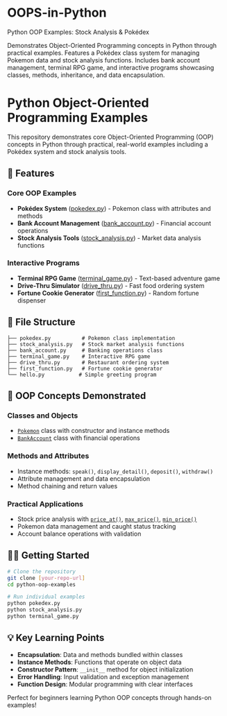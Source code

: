# OOPS-in-Python
Python OOP Examples: Stock Analysis & Pokédex

Demonstrates Object-Oriented Programming concepts in Python through practical examples. Features a Pokédex class system for managing Pokemon data and stock analysis functions. Includes bank account management, terminal RPG game, and interactive programs showcasing classes, methods, inheritance, and data encapsulation.

# Python Object-Oriented Programming Examples

This repository demonstrates core Object-Oriented Programming (OOP) concepts in Python through practical, real-world examples including a Pokédex system and stock analysis tools.

## 🚀 Features

### Core OOP Examples
- **Pokédex System** ([pokedex.py](pokedex.py)) - Pokemon class with attributes and methods
- **Bank Account Management** ([bank_account.py](bank_account.py)) - Financial account operations
- **Stock Analysis Tools** ([stock_analysis.py](stock_analysis.py)) - Market data analysis functions

### Interactive Programs
- **Terminal RPG Game** ([terminal_game.py](terminal_game.py)) - Text-based adventure game
- **Drive-Thru Simulator** ([drive_thru.py](drive_thru.py)) - Fast food ordering system
- **Fortune Cookie Generator** ([first_function.py](first_function.py)) - Random fortune dispenser

## 📁 File Structure

```
├── pokedex.py          # Pokemon class implementation
├── stock_analysis.py   # Stock market analysis functions
├── bank_account.py     # Banking operations class
├── terminal_game.py    # Interactive RPG game
├── drive_thru.py       # Restaurant ordering system
├── first_function.py   # Fortune cookie generator
└── hello.py           # Simple greeting program
```

## 🎯 OOP Concepts Demonstrated

### Classes and Objects
- [`Pokemon`](pokedex.py) class with constructor and instance methods
- [`BankAccount`](bank_account.py) class with financial operations

### Methods and Attributes
- Instance methods: `speak()`, `display_detail()`, `deposit()`, `withdraw()`
- Attribute management and data encapsulation
- Method chaining and return values

### Practical Applications
- Stock price analysis with [`price_at()`](stock_analysis.py), [`max_price()`](stock_analysis.py), [`min_price()`](stock_analysis.py)
- Pokemon data management and caught status tracking
- Account balance operations with validation

## 🏃‍♂️ Getting Started

```bash
# Clone the repository
git clone [your-repo-url]
cd python-oop-examples

# Run individual examples
python pokedex.py
python stock_analysis.py
python terminal_game.py
```

## 💡 Key Learning Points

- **Encapsulation**: Data and methods bundled within classes
- **Instance Methods**: Functions that operate on object data
- **Constructor Pattern**: `__init__` method for object initialization
- **Error Handling**: Input validation and exception management
- **Function Design**: Modular programming with clear interfaces

Perfect for beginners learning Python OOP concepts through hands-on examples!
